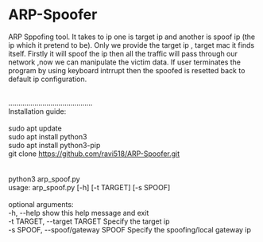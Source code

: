 # ARP-Spoofer
ARP Sppofing tool. It takes to ip one is target ip and another is spoof ip (the ip which it pretend to be).
Only we provide the target ip , target mac it finds itself.
Firstly it will spoof the ip then all the traffic will pass through our network ,now we can manipulate the victim data.
If user terminates the program by using keyboard intrrupt then the spoofed is resetted back to default ip configuration.

<br/>..........................................<br/>
Installation guide:<br/><br/>
sudo apt update<br/>
sudo apt install python3<br/>
sudo apt install python3-pip<br/>
git clone https://github.com/ravi518/ARP-Spoofer.git <br/>
<br/><br/>
python3 arp_spoof.py <br/>
usage: arp_spoof.py [-h] [-t TARGET] [-s SPOOF]
<br/><br/>
optional arguments:<br/>
  -h, --help            show this help message and exit<br/>
  -t TARGET, --target TARGET
                        Specify the target ip<br/>
  -s SPOOF, --spoof/gateway SPOOF
                        Specify the spoofing/local gateway ip<br/>
